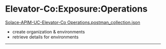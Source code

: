 # Elevator-Co:Exposure:Operations


[Solace-APIM-UC-Elevator-Co Operations.postman_collection.json](./Solace-APIM-UC-Elevator-Co-Operations.postman_collection.json)

- create organization & environments
- retrieve details for environments

---
